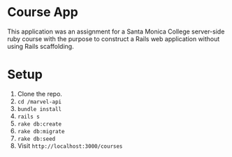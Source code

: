 # Course App

This application was an assignment for a Santa Monica College server-side ruby course with the purpose to construct a Rails web application without using Rails scaffolding.

# Setup

1. Clone the repo.
2. `cd /marvel-api`
3. `bundle install`
4. `rails s`
5. `rake db:create`
6. `rake db:migrate`
7. `rake db:seed`
8. Visit `http://localhost:3000/courses`
